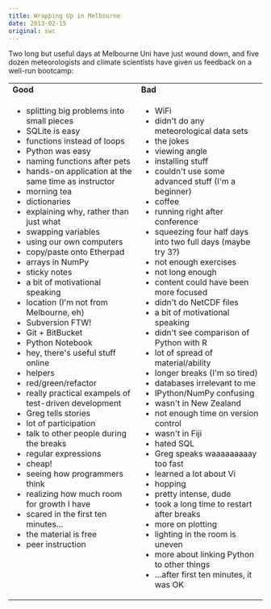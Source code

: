 ```yaml
---
title: Wrapping Up in Melbourne
date: 2013-02-15
original: swc
---
```

<p>Two long but useful days at Melbourne Uni have just wound down, and five dozen meteorologists and climate scientists have given us feedback on a well-run bootcamp:</p>
<table class="centered">
  <tr>
    <td><strong>Good</strong></td>
    <td><strong>Bad</strong></td>
  </tr>
  <tr>
    <td valign="top">
      <ul>
        <li>splitting big problems into small pieces</li>
        <li>SQLite is easy</li>
        <li>functions instead of loops</li>
        <li>Python was easy</li>
        <li>naming functions after pets</li>
        <li>hands-on application at the same time as instructor</li>
        <li>morning tea</li>
        <li>dictionaries</li>
        <li>explaining why, rather than just what</li>
        <li>swapping variables</li>
        <li>using our own computers</li>
        <li>copy/paste onto Etherpad</li>
        <li>arrays in NumPy</li>
        <li>sticky notes</li>
        <li>a bit of motivational speaking</li>
        <li>location (I'm not from Melbourne, eh)</li>
        <li>Subversion FTW!</li>
        <li>Git + BitBucket</li>
        <li>Python Notebook</li>
        <li>hey, there's useful stuff online</li>
        <li>helpers</li>
        <li>red/green/refactor</li>
        <li>really practical exampels of test-driven development</li>
        <li>Greg tells stories</li>
        <li>lot of participation</li>
        <li>talk to other people during the breaks</li>
        <li>regular expressions</li>
        <li>cheap!</li>
        <li>seeing how programmers think</li>
        <li>realizing how much room for growth I have</li>
        <li>scared in the first ten minutes…</li>
        <li>the material is free</li>
        <li>peer instruction</li>
      </ul>
    </td>
    <td valign="top">
      <ul>
        <li>WiFi</li>
        <li>didn't do any meteorological data sets</li>
        <li>the jokes</li>
        <li>viewing angle</li>
        <li>installing stuff</li>
        <li>couldn't use some advanced stuff (I'm a beginner)</li>
        <li>coffee</li>
        <li>running right after conference</li>
        <li>squeezing four half days into two full days (maybe try 3?)</li>
        <li>not enough exercises</li>
        <li>not long enough</li>
        <li>content could have been more focused</li>
        <li>didn't do NetCDF files</li>
        <li>a bit of motivational speaking</li>
        <li>didn't see comparison of Python with R</li>
        <li>lot of spread of material/ability</li>
        <li>longer breaks (I'm so tired)</li>
        <li>databases irrelevant to me</li>
        <li>IPython/NumPy confusing</li>
        <li>wasn't in New Zealand</li>
        <li>not enough time on version control</li>
        <li>wasn't in Fiji</li>
        <li>hated SQL</li>
        <li>Greg speaks waaaaaaaaay too fast</li>
        <li>learned a lot about Vi</li>
        <li>hopping</li>
        <li>pretty intense, dude</li>
        <li>took a long time to restart after breaks</li>
        <li>more on plotting</li>
        <li>lighting in the room is uneven</li>
        <li>more about linking Python to other things</li>
        <li>…after first ten minutes, it was OK</li>
      </ul>
    </td>
  </tr>
</table>
